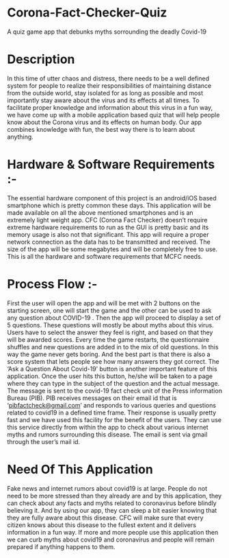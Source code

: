 # Corona-Fact-Checker-Quiz
A quiz game app that debunks myths sorrounding the deadly Covid-19

# Description

In this time of utter chaos and distress, there needs to be a well defined system for people to realize their responsibilities of maintaining distance from the outside world, stay isolated for as long as possible and most importantly stay aware about the virus and its effects at all times. To facilitate proper knowledge and information about this virus in a fun way, we have come up with a mobile application based quiz that will help people know about the Corona virus and its effects on human body. Our app combines knowledge with fun, the best way there is to learn about anything.

# Hardware & Software Requirements :-

The essential hardware component of this project is an android/iOS based smartphone which is pretty common these days. This application will be made available on all the above mentioned smartphones and is an extremely light weight app. CFC (Corona Fact Checker) doesn’t require extreme hardware requirements to run as the GUI is pretty basic and its memory usage is also not that significant. This app will require a proper network connection as the data has to be transmitted and received. The size of the app will be some megabytes and will be completely free to use. This is all the hardware and software requirements that MCFC needs.

# Process Flow :-

First the user will open the app and will be met with 2 buttons on the starting screen, one will start the game and the other can be used to ask any question about COVID-19 . Then the app will proceed to display a set of 5 questions. These questions will mostly be about myths about this virus. Users have to select the answer they feel is right, and based on that they will be awarded scores. Every time the game restarts, the questionnaire shuffles and new questions are added in to the mix of old questions. In this way the game never gets boring. And the best part is that there is also a score system that lets people see how many answers they got correct.
The ‘Ask a Question About Covid-19’ button is another important feature of this application. Once the user hits this button, he/she will be taken to a page where they can type in the subject of the question and the actual message. The message is sent to the covid-19 fact check unit of the Press information Bureau (PIB). PIB receives messages on their email id that is ‘pibfactcheck@gmail.com’  and responds to various queries and questions related to covid19 in a defined time frame. Their response is usually pretty fast and we have used this facility for the benefit of the users. They can use this service directly from within the app to check about various internet myths and rumors surrounding this disease. The email is sent via gmail through the user’s mail id.

# Need Of This Application

Fake news and internet rumors about covid19 is at large. People do not need to be more stressed than they already are and by this application, they can check about any facts and myths related to coronavirus before blindly believing it. And by using our app, they can sleep a bit easier knowing that they are fully aware about this disease. CFC will make sure that every citizen knows about this disease to the fullest extent and it delivers information in a fun way. If more and more people use this application then we can curb myths about covid19 and coronavirus and people will remain prepared if anything happens to them.
